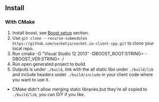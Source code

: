 ## Install

### With CMake
1. Install boost, see [Boost setup](#boost_setup) section.
2. Use `git clone --recurse-submodules https://github.com/socketio/socket.io-client-cpp.git` to clone your local repo.
3. Run cmake -G "Visual Studio 12 2013" -DBOOST_ROOT:STRING=<your boost install folder> -DBOOST_VER:STRING=<your boost version> ./
4. Run open generated project to build.
5. Outputs is under `./build`, link with the all static libs under `./build/lib` and  include headers under `./build/include` in your client code where you want to use it.

* CMake didn't allow merging static libraries,but they're all copied to `./build/lib`, you can DIY if you like.
